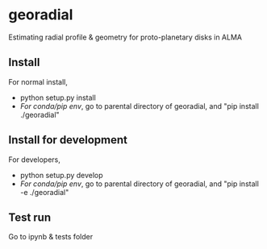 # georadial
Estimating radial profile & geometry for proto-planetary disks in ALMA 

## Install 
For normal install, 
* python setup.py install
* *For conda/pip env*, go to parental directory of georadial, and "pip install ./georadial"

## Install for development
For developers, 

* python setup.py develop
*  *For conda/pip env*, go to parental directory of georadial, and "pip install -e ./georadial"

## Test run
Go to ipynb & tests folder

